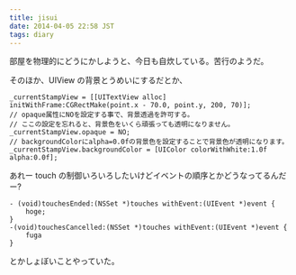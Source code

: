```yaml
---
title: jisui
date: 2014-04-05 22:58 JST
tags: diary
---
```


部屋を物理的にどうにかしようと、今日も自炊している。苦行のようだ。

そのほか、UIView の背景とうめいにするだとか、


    _currentStampView = [[UITextView alloc] initWithFrame:CGRectMake(point.x - 70.0, point.y, 200, 70)];
    // opaque属性にNOを設定する事で、背景透過を許可する。
    // ここの設定を忘れると、背景色をいくら頑張っても透明になりません。
    _currentStampView.opaque = NO;
    // backgroundColorにalpha=0.0fの背景色を設定することで背景色が透明になります。
    _currentStampView.backgroundColor = [UIColor colorWithWhite:1.0f alpha:0.0f];

あれー touch の制御いろいろしたいけどイベントの順序とかどうなってるんだー?

    - (void)touchesEnded:(NSSet *)touches withEvent:(UIEvent *)event {
        hoge;
    }
    -(void)touchesCancelled:(NSSet *)touches withEvent:(UIEvent *)event {
        fuga
    }

とかしょぼいことやっていた。

